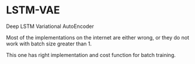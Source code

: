 # LSTM-VAE
Deep LSTM Variational AutoEncoder

Most of the implementations on the internet are either wrong, or they do not work with batch size greater than 1.

This one has right implementation and cost function for batch training.
